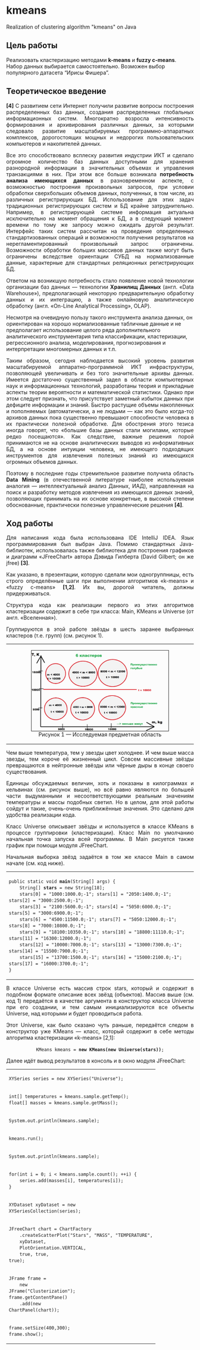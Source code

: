 # kmeans
 <p>Realization of clustering algorithm "kmeans" on Java</p>

<h2>Цель работы</h2>
<p>Реализовать кластеризацию методами <b>k-means</b> и <b>fuzzy c-means</b>. Набор данных выбирается самостоятельно. Возможен выбор популярного датасета “Ирисы Фишера”.</p>

<h2>Теоретическое введение</h2>
<p align="justify"><b>[4]</b> С развитием сети Интернет получили развитие вопросы построения распределенных баз данных, создания распределенных глобальных информационных систем. Многократно возросла интенсивность формирования и архивирования различных данных, за которыми следовало развитие масштабируемых программно-аппаратных комплексов, дорогостоящих мощных и недорогих пользовательских компьютеров и накопителей данных.</p>
<p align="justify">Все это способствовало всплеску развития индустрии ИКТ и сделало огромное количество баз данных доступными для хранения разнородной информации в значительных объемах и управления транзакциями в них. При этом все больше возникала <b>потребность анализа имеющихся данных</b> в разновременном аспекте, с возможностью построения произвольных запросов, при условии обработки сверхбольших объемов данных, полученных, в том числе, из различных регистрирующих БД. Использование для этих задач традиционных регистрирующих систем и БД крайне затруднительно. Например, в регистрирующей системе информация актуальна исключительно на момент обращения к БД, а в следующий момент времени по тому же запросу можно ожидать другой результат. Интерфейс таких систем рассчитан на проведение определенных стандартизованных операций и возможности получения результатов на нерегламентированный произвольный запрос ограничены. Возможности обработки больших массивов данных также могут быть ограничены вследствие ориентации СУБД на нормализованные данные, характерные для стандартных реляционных регистрирующих БД.</p>
<p align="justify">Ответом на возникшую потребность стало появление новой технологии организации баз данных — технологии <b>Хранилищ Данных</b> (англ. «Data Warehouse»), предполагающей некоторую предварительную обработку данных и их интеграцию, а также онлайновую аналитическую обработку (англ. «On-Line Analytical Processing», OLAP).</p>
<p>Несмотря на очевидную пользу такого инструмента анализа данных, он ориентирован на хорошо нормализованные табличные данные и не предполагает использование целого ряда дополнительного аналитического инструментария типа классификации, кластеризации, регрессионного анализа, моделирования, прогнозирования и интерпретации многомерных данных и т.п.</p>
<p align="justify">Таким образом, сегодня наблюдается высокий уровень развития масштабируемой аппаратно-программной ИКТ инфраструктуры, позволяющей увеличивать и без того значительные архивы данных. Имеется достаточно существенный задел в области компьютерных наук и информационных технологий, разработаны теория и прикладные аспекты теории вероятности и математической статистики. Однако при этом следует признать, что присутствует заметный избыток данных при дефиците информации и знаний. Быстро растущие объемы накопленных и пополняемых (автоматически, а не людьми — как это было когда-то) архивов данных пока существенно превышают способности человека в их практически полезной обработке. Для обострения этого тезиса иногда говорят, что «большие базы данных стали могилами, которые редко посещаются». Как следствие, важные решения порой принимаются не на основе аналитических выводов из информативных БД, а на основе интуиции человека, не имеющего подходящих инструментов для извлечения полезных знаний из имеющихся огромных объемов данных.</p>
<p align="justify">Поэтому в последние годы стремительное развитие получила область <b>Data Mining</b> (в отечественной литературе наиболее используемая аналогия — интеллектуальный анализ Данных, ИАД), направленная на поиск и разработку методов извлечения из имеющихся данных знаний, позволяющих принимать на их основе конкретные, в высокой степени обоснованные, практически полезные управленческие решения <b>[4]</b>.
</p>
<h2>Ход работы</h2>
<p align="justify">Для написания кода была использована IDE IntelliJ IDEA. Язык программирования был выбран Java. Помимо стандартных Java-библиотек, использовалась также библиотека для построения графиков и диаграмм «JFreeChart» автора Дэвида Гилберта (David Gilbert; он же jfree) <b>[3]</b>.</p>
<p align="justify">Как указано, в презентации, которую сделали мои одногруппницы, есть строго определённые шаги при выполнении алгоритмов «k-means» и «fuzzy c-means» <b>[1,2]</b>. Их вы, дорогой читатель, должны придерживаться.</p>
<p align="justify">Структура кода как реализации первого из этих алгоритмов кластеризации содержит в себе три класса: Main, KMeans и Universe (от англ. «Вселенная»).</p>
<p align="justify">Группируются в этой работе звёзды в шесть заранее выбранных кластеров (т.е. групп) (см. рисунок 1).<br></p>
<table align="center"><tr><td><p align="center"><img src="img/1.jpg" alt="Наглядное изображение кластеров звёзд" border="1px" width="75%" height="90%" align="middle"></img><br><span>Рисунок 1 — Исследуемая предметная область</span></p></td></tr></table>
<p align="justify">Чем выше температура, тем у звезды цвет холоднее. И чем выше масса звезды, тем короче её жизненный цикл. Совсем массивные звёзды превращаются в нейтронные звёзды или чёрные дыры в конце своего существования.</p>
<p align="justify">Единицы обсуждаемых величин, хоть и показаны в килограммах и кельвинах (см. рисунок выше), но всё равно являются по большей части выдуманными и несоответствующими реальным значениям температуры и массы подобных светил. Но в целом, для этой работы сойдут и такие, очень-очень приближённые значения. Это сделано для удобства реализации кода.</p>
<p align="justify">Класс Universe описывает звёзды и используется в классе KMeans в процессе группировки (кластеризации). Класс Main по умолчанию начальная точка запуска всей программы. В Main рисуется также график при помощи модуля JFreeChart.</p>
<p align="justify">Начальная выборка звёзд задаётся в том же классе Main в самом начале (см. код ниже).</p>

<table align="center"><tr><td><p align="left">
<code>public static void <b>main</b>(String[] args) {</code><br>
<code>&nbsp;&nbsp;&nbsp;&nbsp;String[] <b>stars</b> = new String[18];</code><br>
<code>&nbsp;&nbsp;&nbsp;&nbsp;stars[0] = "1000:1000.0;-1"; stars[1] = "2050:1400.0;-1"; stars[2] = "3000:2500.0;-1";</code><br>
<code>&nbsp;&nbsp;&nbsp;&nbsp;stars[3] = "2100:5600.0;-1"; stars[4] = "5050:6000.0;-1"; stars[5] = "3000:6900.0;-1";</code><br>
<code>&nbsp;&nbsp;&nbsp;&nbsp;stars[6] = "4500:11500.0;-1"; stars[7] = "5050:12000.0;-1"; stars[8] = "7000:10800.0;-1";</code><br>
<code>&nbsp;&nbsp;&nbsp;&nbsp;stars[9] = "18100:10350.0;-1"; stars[10] = "18800:11110.0;-1"; stars[11] = "16300:12000.0;-1";</code><br>
<code>&nbsp;&nbsp;&nbsp;&nbsp;stars[12] = "10000:7000.0;-1"; stars[13] = "13000:7300.0;-1"; stars[14] = "15500:7900.0;-1";</code><br>
<code>&nbsp;&nbsp;&nbsp;&nbsp;stars[15] = "13700:1500.0;-1"; stars[16] = "15000:2100.0;-1"; stars[17] = "16000:3700.0;-1";</code><br>
<code>}</code>
</p></td></tr></table>
<p align="justify">В классе Universe есть массив строк stars, который и содержит в подобном формате описание всех звёзд (объектов). Массив выше (см. код 1) передаётся в качестве аргумента в конструктор класса Universe при его создании, и тем самым инициализируются все объекты Universe, над которыми и будет проводиться работа.</p>
<p align="justify">Этот Universe, как было сказано чуть раньше, передаётся следом в конструктор уже KMeans — класс, который содержит в себе методы алгоритма кластеризации «k-means» [2,1]:</p>
<p align="center"><code>KMeans kmeans = <b>new KMeans(new Universe(stars))</b>;</code></p>
<p align="justify">Далее идёт вывод результатов в консоль и в окно модуля JFreeChart:</p>

<table align="center"><tr><td><p align="left">
<code>XYSeries series = new XYSeries("Universe");</code><br><br>

<code>int[] temperatures = kmeans.sample.getTemp();</code><br>
<code>float[] masses = kmeans.sample.getMass();</code><br><br>

<code>System.out.println(kmeans.sample);</code><br><br>

<code>kmeans.run();</code><br><br>

<code>System.out.println(kmeans.sample);</code><br><br>

<code>for(int i = 0; i < kmeans.sample.count(); ++i) {</code><br>
<code>&nbsp;&nbsp;&nbsp;&nbsp;series.add(masses[i], temperatures[i]);</code><br>
<code>}</code><br><br>

<code>XYDataset xyDataset = new XYSeriesCollection(series);</code><br><br>

<code>JFreeChart chart = ChartFactory</code><br>
<code>&nbsp;&nbsp;&nbsp;&nbsp;.createScatterPlot("Stars", "MASS", "TEMPERATURE",</code><br>
<code>&nbsp;&nbsp;&nbsp;&nbsp;xyDataset,</code><br>
<code>&nbsp;&nbsp;&nbsp;&nbsp;PlotOrientation.VERTICAL,</code><br>
<code>&nbsp;&nbsp;&nbsp;&nbsp;true, true, true);</code><br><br>

<code>JFrame frame =</code><br>
<code>&nbsp;&nbsp;&nbsp;&nbsp;new JFrame("Clusterization");</code><br>
<code>frame.getContentPane()</code><br>
<code>&nbsp;&nbsp;&nbsp;&nbsp;.add(new ChartPanel(chart));</code><br><br>

<code>frame.setSize(400,300);</code><br>
<code>frame.show();</code>
 </p></td></tr></table>
